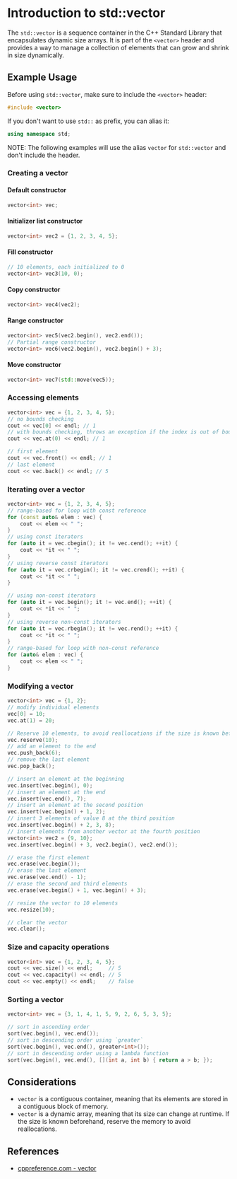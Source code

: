 # Introduction to std::vector

The `std::vector` is a sequence container in the C++ Standard Library that encapsulates dynamic size arrays. It is part of the `<vector>` header and provides a way to manage a collection of elements that can grow and shrink in size dynamically.

## Example Usage

Before using `std::vector`, make sure to include the `<vector>` header:

```cpp
#include <vector>
```

If you don't want to use `std::` as prefix, you can alias it:

```cpp
using namespace std;
```

NOTE: The following examples will use the alias `vector` for `std::vector` and don't include the header.

### Creating a vector

#### Default constructor

```cpp
vector<int> vec;
```

#### Initializer list constructor

```cpp
vector<int> vec2 = {1, 2, 3, 4, 5};
```

#### Fill constructor

```cpp
// 10 elements, each initialized to 0
vector<int> vec3(10, 0);
```

#### Copy constructor

```cpp
vector<int> vec4(vec2);
```

#### Range constructor

```cpp
vector<int> vec5(vec2.begin(), vec2.end());
// Partial range constructor
vector<int> vec6(vec2.begin(), vec2.begin() + 3);
```

#### Move constructor

```cpp
vector<int> vec7(std::move(vec5));
```

### Accessing elements

```cpp
vector<int> vec = {1, 2, 3, 4, 5};
// no bounds checking
cout << vec[0] << endl; // 1
// with bounds checking, throws an exception if the index is out of bounds
cout << vec.at(0) << endl; // 1

// first element
cout << vec.front() << endl; // 1
// last element
cout << vec.back() << endl; // 5
```

### Iterating over a vector

```cpp
vector<int> vec = {1, 2, 3, 4, 5};
// range-based for loop with const reference
for (const auto& elem : vec) {
    cout << elem << " ";
}
// using const iterators
for (auto it = vec.cbegin(); it != vec.cend(); ++it) {
    cout << *it << " ";
}
// using reverse const iterators
for (auto it = vec.crbegin(); it != vec.crend(); ++it) {
    cout << *it << " ";
}

// using non-const iterators
for (auto it = vec.begin(); it != vec.end(); ++it) {
    cout << *it << " ";
}
// using reverse non-const iterators
for (auto it = vec.rbegin(); it != vec.rend(); ++it) {
    cout << *it << " ";
}
// range-based for loop with non-const reference
for (auto& elem : vec) {
    cout << elem << " ";
}
```

### Modifying a vector

```cpp
vector<int> vec = {1, 2};
// modify individual elements
vec[0] = 10;
vec.at(1) = 20;

// Reserve 10 elements, to avoid reallocations if the size is known beforehand
vec.reserve(10);
// add an element to the end
vec.push_back(6);
// remove the last element
vec.pop_back();

// insert an element at the beginning
vec.insert(vec.begin(), 0);
// insert an element at the end
vec.insert(vec.end(), 7);
// insert an element at the second position
vec.insert(vec.begin() + 1, 2);
// insert 3 elements of value 8 at the third position
vec.insert(vec.begin() + 2, 3, 8);
// insert elements from another vector at the fourth position
vector<int> vec2 = {9, 10};
vec.insert(vec.begin() + 3, vec2.begin(), vec2.end());

// erase the first element
vec.erase(vec.begin());
// erase the last element
vec.erase(vec.end() - 1);
// erase the second and third elements
vec.erase(vec.begin() + 1, vec.begin() + 3);

// resize the vector to 10 elements
vec.resize(10);

// clear the vector
vec.clear();
```

### Size and capacity operations

```cpp
vector<int> vec = {1, 2, 3, 4, 5};
cout << vec.size() << endl;     // 5
cout << vec.capacity() << endl; // 5
cout << vec.empty() << endl;    // false
```

### Sorting a vector

```cpp
vector<int> vec = {3, 1, 4, 1, 5, 9, 2, 6, 5, 3, 5};

// sort in ascending order
sort(vec.begin(), vec.end());
// sort in descending order using `greater`
sort(vec.begin(), vec.end(), greater<int>());
// sort in descending order using a lambda function
sort(vec.begin(), vec.end(), [](int a, int b) { return a > b; });
```

## Considerations

- `vector` is a contiguous container, meaning that its elements are stored in a contiguous block of memory.
- `vector` is a dynamic array, meaning that its size can change at runtime. If the size is known beforehand, reserve the memory to avoid reallocations.

## References

- [cppreference.com - vector](https://en.cppreference.com/w/cpp/container/vector)
